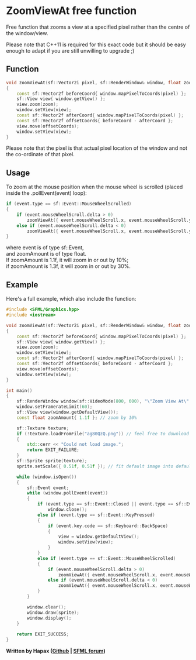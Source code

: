 # ZoomViewAt free function

Free function that zooms a view at a specified pixel rather than the centre of the window/view.

Please note that C++11 is required for this exact code but it should be easy enough to adapt if you are still unwilling to upgrade ;)

## Function
```c++
void zoomViewAt(sf::Vector2i pixel, sf::RenderWindow& window, float zoom)
{
	const sf::Vector2f beforeCoord{ window.mapPixelToCoords(pixel) };
	sf::View view{ window.getView() };
	view.zoom(zoom);
	window.setView(view);
	const sf::Vector2f afterCoord{ window.mapPixelToCoords(pixel) };
	const sf::Vector2f offsetCoords{ beforeCoord - afterCoord };
	view.move(offsetCoords);
	window.setView(view);
}
```

Please note that the pixel is that actual pixel location of the window and not the co-ordinate of that pixel.

## Usage
To zoom at the mouse position when the mouse wheel is scrolled (placed inside the .pollEvent(event) loop):

```c++
if (event.type == sf::Event::MouseWheelScrolled)
{
	if (event.mouseWheelScroll.delta > 0)
		zoomViewAt({ event.mouseWheelScroll.x, event.mouseWheelScroll.y }, window, (1.f / zoomAmount));
	else if (event.mouseWheelScroll.delta < 0)
		zoomViewAt({ event.mouseWheelScroll.x, event.mouseWheelScroll.y }, window, zoomAmount);
}
```

where event is of type sf::Event,  
and zoomAmount is of type float.  
If zoomAmount is 1.1f, it will zoom in or out by 10%;  
if zoomAmount is 1.3f, it will zoom in or out by 30%.

## Example
Here's a full example, which also include the function:

```c++
#include <SFML/Graphics.hpp>
#include <iostream>

void zoomViewAt(sf::Vector2i pixel, sf::RenderWindow& window, float zoom)
{
	const sf::Vector2f beforeCoord{ window.mapPixelToCoords(pixel) };
	sf::View view{ window.getView() };
	view.zoom(zoom);
	window.setView(view);
	const sf::Vector2f afterCoord{ window.mapPixelToCoords(pixel) };
	const sf::Vector2f offsetCoords{ beforeCoord - afterCoord };
	view.move(offsetCoords);
	window.setView(view);
}

int main()
{
	sf::RenderWindow window(sf::VideoMode(800, 600), "\"Zoom View At\" example", sf::Style::Default);
	window.setFramerateLimit(60);
	sf::View view(window.getDefaultView());
	const float zoomAmount{ 1.1f }; // zoom by 10%

	sf::Texture texture;
	if (!texture.loadFromFile("ag80QzQ.png")) // feel free to download this image from here: http://i.imgur.com/ag80QzQ.png or just use your own
	{
		std::cerr << "Could not load image.";
		return EXIT_FAILURE;
	}
	sf::Sprite sprite(texture);
	sprite.setScale({ 0.51f, 0.51f }); // fit default image into default window size. you may need to adjust this if you use a different image

	while (window.isOpen())
	{
		sf::Event event;
		while (window.pollEvent(event))
		{
			if (event.type == sf::Event::Closed || event.type == sf::Event::KeyPressed && event.key.code == sf::Keyboard::Escape)
				window.close();
			else if (event.type == sf::Event::KeyPressed)
			{
				if (event.key.code == sf::Keyboard::BackSpace)
				{
					view = window.getDefaultView();
					window.setView(view);
				}
			}
			else if (event.type == sf::Event::MouseWheelScrolled)
			{
				if (event.mouseWheelScroll.delta > 0)
					zoomViewAt({ event.mouseWheelScroll.x, event.mouseWheelScroll.y }, window, (1.f / zoomAmount));
				else if (event.mouseWheelScroll.delta < 0)
					zoomViewAt({ event.mouseWheelScroll.x, event.mouseWheelScroll.y }, window, zoomAmount);
			}
		}

		window.clear();
		window.draw(sprite);
		window.display();
	}
	
	return EXIT_SUCCESS;
}
```

**Written by Hapax ([Github](http://github.com/hapaxia) | [SFML forum](http://en.sfml-dev.org/forums/index.php?action=profile;u=13086))**